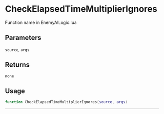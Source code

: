 # CheckElapsedTimeMultiplierIgnores
Function name in EnemyAILogic.lua
## Parameters
`source`, `args`
## Returns
`none`
## Usage
```lua
function CheckElapsedTimeMultiplierIgnores(source, args)
```
---
